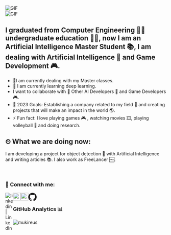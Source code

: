 <img align="center" alt="GIF" src="https://d2te1y9qx21itc.cloudfront.net/images/jobs/20160506/game-developer-intern.gif" width="100" height="120" />
<br/>
<img align="center" alt="GIF" src="https://cdn.dribbble.com/users/1643824/screenshots/3429154/untitled-4.gif" width="500" height="320" />

## I graduated from Computer Engineering 👩‍💻 undergraduate education 👨‍🎓, now I am an Artificial Intelligence Master Student 📚, I am dealing with Artificial Intelligence 🤖 and Game Development 🎮.
- 🔭I am currently dealing with my Master classes.
- 🌱 I am currently learning deep learning.
- I want to collaborate with 👯 Other AI Developers 🤖 and Game Developers 🎮.
- 🥅 2023 Goals: Establishing a company related to my field 🏢 and creating projects that will make an impact in the world 🌎.
- ⚡ Fun fact: I love playing games 🎮 , watching movies 🎞️, playing volleyball 🏐 and doing research.
## ⏲ What we are doing now:
I am developing a project for object detection 🚀 with Artificial Intelligence and writing articles 📚.
I also work as FreeLancer 🆓.

<br />

### 📩 Connect with me:

[<img align="left" alt="linkedin | LinkedIn" width="24px" src="https://raw.githubusercontent.com/peterthehan/peterthehan/master/assets/linkedin.svg" />][linkedin]
[<img align="left" height="24" width="24" src="https://cdn.jsdelivr.net/npm/simple-icons@v4/icons/instagram.svg" />][instagram]
[<img align="left" height="24" width="24" src="https://cdn.jsdelivr.net/npm/simple-icons@v4/icons/gmail.svg" />][gmail]
[<img align="left" alt="GitHub" width="26px" src="https://raw.githubusercontent.com/github/explore/78df643247d429f6cc873026c0622819ad797942/topics/github/github.png" />][github]
<br />


### GitHub Analytics 📊

  <img height="180em" align="left" src="https://github-readme-stats.vercel.app/api/top-langs?username=Pentaka&show_icons=true&locale=en&layout=compact&langs_count=8&theme=radical" alt="mukireus"/>
</a>

<br />
<br />

[instagram]: https://www.instagram.com/tahayesil09/
[linkedin]: https://www.linkedin.com/in/taha-yasir-ye%C5%9Fil/
[gmail]: mailto:tahayesil4040@gmail.com
[github]: https://github.com/Pentaka
